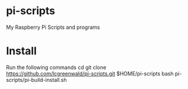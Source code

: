 # pi-scripts
My Raspberry Pi Scripts and programs

# Install
Run the following commands
	cd
	git clone https://github.com/lcgreenwald/pi-scripts.git $HOME/pi-scripts
	bash pi-scripts/pi-build-install.sh
